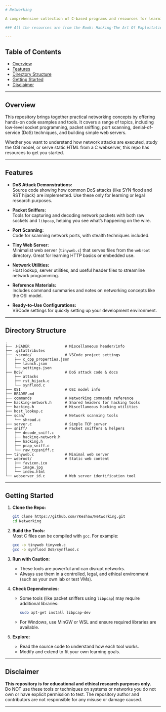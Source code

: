 ```yaml
---
# Networking

A comprehensive collection of C-based programs and resources for learning and exploring computer networking and network security. This repository is designed for students, hobbyists, and professionals who want to understand network protocols, experiment with real-world attacks (in a safe and ethical setting), and build or analyze network utilities.

### All the resources are from the Book: Hacking-The Art Of Exploitation

---
```


## Table of Contents

- [Overview](#overview)
- [Features](#features)
- [Directory Structure](#directory-structure)
- [Getting Started](#getting-started)
- [Disclaimer](#disclaimer)

---

## Overview

This repository brings together practical networking concepts by offering hands-on code examples and tools. It covers a range of topics, including low-level socket programming, packet sniffing, port scanning, denial-of-service (DoS) techniques, and building simple web servers.

Whether you want to understand how network attacks are executed, study the OSI model, or serve static HTML from a C webserver, this repo has resources to get you started.

---

## Features

- **DoS Attack Demonstrations:**  
  Source code showing how common DoS attacks (like SYN flood and RST hijack) are implemented. Use these only for learning or legal research purposes.

- **Packet Sniffers:**  
  Tools for capturing and decoding network packets with both raw sockets and `libpcap`, helping you see what’s happening on the wire.

- **Port Scanning:**  
  Code for scanning network ports, with stealth techniques included.

- **Tiny Web Server:**  
  Minimalist web server (`tinyweb.c`) that serves files from the `webroot` directory. Great for learning HTTP basics or embedded use.

- **Network Utilities:**  
  Host lookup, server utilities, and useful header files to streamline network programming.

- **Reference Materials:**  
  Includes command summaries and notes on networking concepts like the OSI model.

- **Ready-to-Use Configurations:**  
  VSCode settings for quickly setting up your development environment.

---

## Directory Structure

```
.
├── .HEADER                # Miscellaneous header/info
├── .gitattributes
├── .vscode/               # VSCode project settings
│   ├── c_cpp_properties.json
│   ├── launch.json
│   └── settings.json
├── DoS/                   # DoS attack code & docs
│   ├── attacks
│   ├── rst_hijack.c
│   └── synflood.c
├── OSI                    # OSI model info
├── README.md
├── commands               # Networking commands reference
├── hacking-network.h      # Shared headers for hacking tools
├── hacking.h              # Miscellaneous hacking utilities
├── host_lookup.c
├── scan/                  # Network scanning tools
│   └── shroud.c
├── server.c               # Simple TCP server
├── sniff/                 # Packet sniffers & helpers
│   ├── decode_sniff.c
│   ├── hacking-network.h
│   ├── hacking.h
│   ├── pcap_sniff.c
│   └── raw_tcpsniff.c
├── tinyweb.c              # Minimal web server
├── webroot/               # Static web content
│   ├── favicon.ico
│   ├── image.jpg
│   └── index.html
└── webserver_id.c         # Web server identification tool
```

---

## Getting Started

1. **Clone the Repo:**
   ```bash
   git clone https://github.com/rKeshaw/Networking.git
   cd Networking
   ```

2. **Build the Tools:**  
   Most C files can be compiled with `gcc`. For example:
   ```bash
   gcc -o tinyweb tinyweb.c
   gcc -o synflood DoS/synflood.c
   ```

3. **Run with Caution:**  
   - These tools are powerful and can disrupt networks.
   - Always use them in a controlled, legal, and ethical environment (such as your own lab or test VMs).

4. **Check Dependencies:**  
   - Some tools (like packet sniffers using `libpcap`) may require additional libraries:
     ```bash
     sudo apt-get install libpcap-dev
     ```
   - For Windows, use MinGW or WSL and ensure required libraries are available.

5. **Explore:**  
   - Read the source code to understand how each tool works.
   - Modify and extend to fit your own learning goals.

---

## Disclaimer

**This repository is for educational and ethical research purposes only.**  
Do NOT use these tools or techniques on systems or networks you do not own or have explicit permission to test. The repository author and contributors are not responsible for any misuse or damage caused.

---

